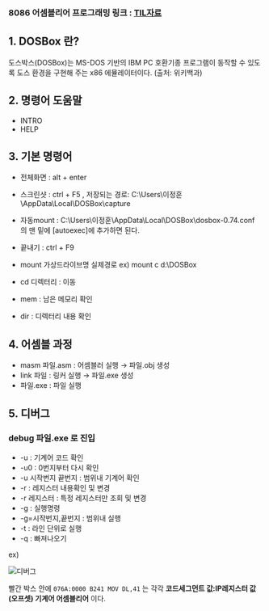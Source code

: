 ### 8086 어셈블리어 프로그래밍 링크 : [TIL자료](https://github.com/sjh836/TIL/tree/master/assembly)

## 1. DOSBox 란?
도스박스(DOSBox)는 MS-DOS 기반의 IBM PC 호환기종 프로그램이 동작할 수 있도록 도스 환경을 구현해 주는 x86 에뮬레이터이다. (출처: 위키백과)

## 2. 명령어 도움말
* INTRO
* HELP

## 3. 기본 명령어
* 전체화면 : alt + enter
* 스크린샷 : ctrl + F5 , 저장되는 경로: C:\Users\이정훈\AppData\Local\DOSBox\capture
* 자동mount : C:\Users\이정훈\AppData\Local\DOSBox\dosbox-0.74.conf 의 맨 밑에 [autoexec]에 추가하면 된다.
* 끝내기 : ctrl + F9

* mount 가상드라이브명 실제경로 ex) mount c d:\DOSBox
* cd 디렉터리 : 이동
* mem : 남은 메모리 확인
* dir : 디렉터리 내용 확인

## 4. 어셈블 과정
* masm 파일.asm : 어셈블러 실행 → 파일.obj 생성
* link 파일 : 링커 실행 → 파일.exe 생성
* 파일.exe : 파일 실행

## 5. 디버그
### debug 파일.exe 로 진입
* -u : 기계어 코드 확인
* -u0 : 0번지부터 다시 확인
* -u 시작번지 끝번지 : 범위내 기계어 확인
* -r : 레지스터 내용확인 및 변경
* -r 레지스터 : 특정 레지스터만 조회 및 변경
* -g : 실행명령
* -g=시작번지,끝번지 : 범위내 실행
* -t : 라인 단위로 실행
* -q : 빠져나오기

ex)

![디버그](http://img1.daumcdn.net/thumb/R1920x0/?fname=http%3A%2F%2Fcfile24.uf.tistory.com%2Fimage%2F230FCA3E58E4CFA32A997B)

빨간 박스 안에 `076A:0000 B241 MOV DL,41` 는 각각 **코드세그먼트 값:IP레지스터 값(오프셋) 기계어 어셈블리어** 이다.